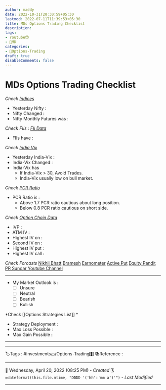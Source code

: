 ```yaml
---
author: maddy
date: 2022-10-31T20:30:59+05:30
lastmod: 2022-07-11T11:39:53+05:30
title: MDs Options Trading Checklist
description: 
tags:
- Youtube📺
- 🧔MD 
categories: 
- 🤹Options-Trading
draft: true
disableComments: false
---
```

# MDs Options Trading Checklist
*Check [Indices](https://in.investing.com/indices/)*
- Yesterday Nifty : 
- Nifty Changed : 
- Nifty Monthly Futures was :

 *Check FIIs : [FII Data](https://web.stockedge.com/daily-updates?section=fii-dii-activity)*
 - FIIs have : 

*Check [India Vix](https://in.investing.com/indices/india-vix)* 
- Yesterday India-Vix :
- India-Vix Changed :
- India-Vix has
	- If India-Vix > 30, Avoid Trades.
	- India-Vix usually low on bull market.

*Check [PCR Ratio](https://niftyinvest.com/put-call-ratio/NIFTY)*
- PCR Ratio is :
	- Above 1.7 PCR ratio cautious about long position.  
	- Below 0.8 PCR ratio cautious on short side.

*Check [Option Chain Data](https://web.sensibull.com/option-chain)*
- IVP :
- ATM IV :
- Highest IV on :
- Second IV on :
- Highest IV put :
- Highest IV call :

*Check Forcasts*
[Nikhil Bhatt](https://nikhilbhatt.in/)
[Bramesh](https://www.brameshtechanalysis.com/)
[Earnometer](http://earnometer.com/nifty/nifty-level.html)
[Active Put](https://www.capitalmarket.com/derivatives/options-most-active-put-call)
[Equity Pandit](https://www.equitypandit.com/prediction/)
[PR Sundar Youtube Channel](https://www.youtube.com/channel/UCS2NdYUmv_PUyyKeDAo5zYA/videos)

---
- My Market Outlook is :
	- [ ] Unsure 
	- [ ]  Neutral
	- [ ] Bearish
	- [ ] Bullish

*Check [[Options Strategies List]] *
- Strategy Deployment :  
- Max Loss Possible :
- Max Gain Possible :

---





---
🏷️Tags : #Investments💷/Options-Trading🎛️ 
📚Reference :

---
📅   Wednesday, April 20, 2022  (08:25 PM) - *Created*
🗓️ `=dateformat(this.file.mtime, "DDDD '('hh':'mm a')'")` - *Last Modified* 

---

